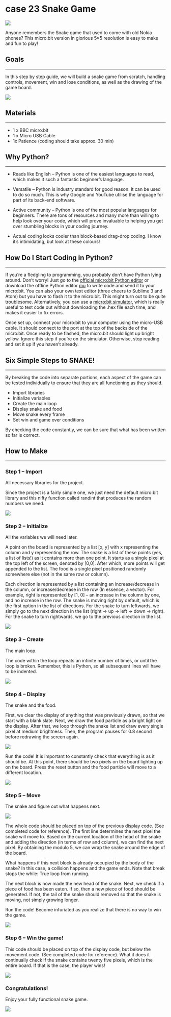 # case 23 Snake Game 

![](./images/jzfY1Q6.jpg)

Anyone remembers the Snake game that used to come with old Nokia phones? This micro:bit version in glorious 5×5 resolution is easy to make and fun to play!

## Goals
---

In this step by step guide, we will build a snake game from scratch, handling controls, movement, win and lose conditions, as well as the drawing of the game board.

![](./images/97tlh6l.gif)

## Materials
---

- 1 x BBC micro:bit
- 1 x Micro USB Cable 
- 1x Patience (coding should take approx. 30 min)


## Why Python?
---

- Reads like English – Python is one of the easiest languages to read, which makes it such a fantastic beginner’s language.


- Versatile – Python is industry standard for good reason. It can be used to do so much. This is why Google and YouTube utilise the language for part of its back-end software.


- Active community – Python is one of the most popular languages for beginners. There are tons of resources and many more than willing to help look over your code, which will prove invaluable to helping you get over stumbling blocks in your coding journey.


- Actual coding looks cooler than block-based drag-drop coding. I know it’s intimidating, but look at these colours!

## How Do I Start Coding in Python?
---

If you’re a fledgling to programming, you probably don’t have Python lying around. Don’t worry! Just go to the [official micro:bit Python editor](http://www.python.microbit.org/) or download the offline Python editor [mu](https://codewith.mu/) to write code and send it to your micro:bit. You can also your own text editor (three cheers to Sublime 3 and Atom) but you have to flash it to the micro:bit. This might turn out to be quite troublesome. Alternatively, you can use a [micro:bit simulator](https://create.withcode.uk/), which is really useful to test code out without downloading the .hex file each time, and makes it easier to fix errors.

Once set up, connect your micro:bit to your computer using the micro-USB cable. It should connect to the port at the top of the backside of the micro:bit. Once ready to be flashed, the micro:bit should light up bright yellow. Ignore this step if you’re on the simulator. Otherwise, stop reading and set it up if you haven’t already.

## Six Simple Steps to SNAKE!
---

By breaking the code into separate portions, each aspect of the game can be tested individually to ensure that they are all functioning as they should.

- Import libraries
- Initialize variables
- Create the main loop
- Display snake and food
- Move snake every frame
- Set win and game over conditions

By checking the code constantly, we can be sure that what has been written so far is correct.


## How to Make  
---

### Step 1 – Import  

All necessary libraries for the project.

Since the project is a fairly simple one, we just need the default micro:bit library and this nifty function called randint that produces the random numbers we need.

![](./images/K6mVRAt.png)


### Step 2 – Initialize  

All the variables we will need later.

A point on the board is represented by a list [x, y] with x representing the column and y representing the row. The snake is a list of these points (yes, a list of lists!) as it contains more than one point. It starts as a single pixel at the top left of the screen, denoted by [0,0]. After which, more points will get appended to the list. The food is a single pixel positioned randomly somewhere else (not in the same row or column).

Each direction is represented by a list containing an increase/decrease in the column, or increase/decrease in the row (In essence, a vector). For example, right is represented by [1, 0] – an increase in the column by one, and no increase in the row. The snake is moving right by default, which is the first option in the list of directions. For the snake to turn leftwards, we simply go to the next direction in the list (right -> up -> left -> down -> right). For the snake to turn rightwards, we go to the previous direction in the list.

![](./images/NKceck9.png)


### Step 3 – Create  

The main loop.

The code within the loop repeats an infinite number of times, or until the loop is broken. Remember, this is Python, so all subsequent lines will have to be indented.

![](./images/h67k1b0.png)


### Step 4 – Display    

The snake and the food.

First, we clear the display of anything that was previously drawn, so that we start with a blank slate. Next, we draw the food particle as a bright light on the display. After that, we loop through the snake list and draw every single pixel at medium brightness. Then, the program pauses for 0.8 second before redrawing the screen again.

![](./images/LFOxrrV.png)

Run the code!
It is important to constantly check that everything is as it should be. At this point, there should be two pixels on the board lighting up on the board. Press the reset button and the food particle will move to a different location.

![](./images/scaxgXR.gif)


### Step 5 – Move    

The snake and figure out what happens next.

![](./images/Md7Cw2s.png)

The whole code should be placed on top of the previous display code. (See completed code for reference). The first line determines the next pixel the snake will move to. Based on the current location of the head of the snake and adding the direction (in terms of row and column), we can find the next pixel. By obtaining the modulo 5, we can wrap the snake around the edge of the board.

What happens if this next block is already occupied by the body of the snake? In this case, a collision happens and the game ends. Note that break stops the while: True loop from running.

The next block is now made the new head of the snake. Next, we check if a piece of food has been eaten. If so, then a new piece of food should be generated. If not, the tail of the snake should removed so that the snake is moving, not simply growing longer.

Run the code!
Become infuriated as you realize that there is no way to win the game.

![](./images/QB2mtTE.gif)

### Step 6 – Win the game!  

This code should be placed on top of the display code, but below the movement code. (See completed code for reference). What it does it continually check if the snake contains twenty five pixels, which is the entire board. If that is the case, the player wins!

![](./images/HT3NoFN.png)

### Congratulations!  

Enjoy your fully functional snake game.

![](./images/4KFsrSE.gif)
